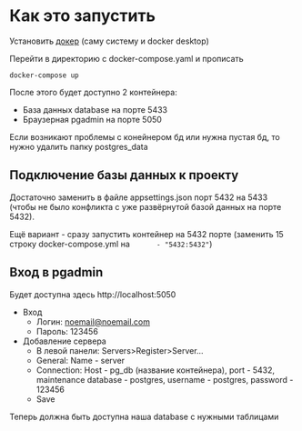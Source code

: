 # Как это запустить
Установить [докер](https://www.docker.com/products/docker-desktop/) (саму систему и docker desktop)

Перейти в директорию с docker-compose.yaml и прописать
```
docker-compose up
```
После этого будет доступно 2 контейнера:
+ База данных database на порте 5433
+ Браузерная pgadmin на порте 5050

Если возникают проблемы с конейнером бд или нужна пустая бд, то нужно удалить папку postgres_data

## Подключение базы данных к проекту
Достаточно заменить в файле appsettings.json порт 5432 на 5433 (чтобы не было конфликта с уже развёрнутой базой данных на порте 5432). 

Ещё вариант - сразу запустить контейнер на 5432 порте (заменить 15 строку docker-compose.yml на ```      - "5432:5432"```)

## Вход в pgadmin
Будет доступна здесь http://localhost:5050
+ Вход
  + Логин: noemail@noemail.com
  + Пароль: 123456
+ Добавление сервера
  + В левой панели: Servers>Register>Server...
  + General: Name - server
  + Connection: Host - pg_db (название контейнера), port - 5432, maintenance database - postgres, username - postgres, password - 123456
  + Save
  
Теперь должна быть доступна наша database c нужными таблицами
